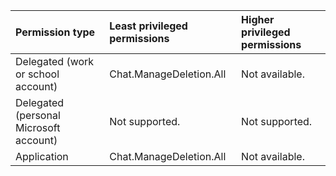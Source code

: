 |Permission type|Least privileged permissions|Higher privileged permissions|
|:---|:---|:---|
|Delegated (work or school account)|Chat.ManageDeletion.All|Not available.|
|Delegated (personal Microsoft account)|Not supported.|Not supported.|
|Application|Chat.ManageDeletion.All|Not available.|